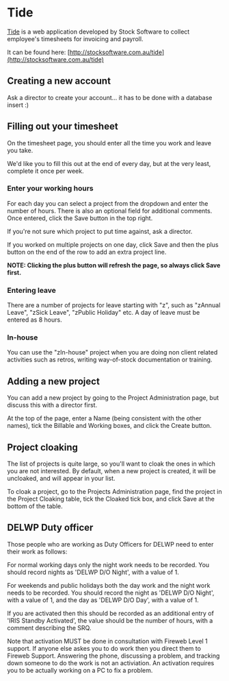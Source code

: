 # Tide

[Tide](http://stocksoftware.com.au/tide) is a web application developed by Stock Software to collect employee's
timesheets for invoicing and payroll.

It can be found here: [http://stocksoftware.com.au/tide](http://stocksoftware.com.au/tide)

## Creating a new account

Ask a director to create your account... it has to be done with a database insert :)

## Filling out your timesheet

On the timesheet page, you should enter all the time you work and leave you take.

We'd like you to fill this out at the end of every day, but at the very least, complete it once per week.

### Enter your working hours

For each day you can select a project from the dropdown and enter the number of hours. There is also an optional field for
additional comments. Once entered, click the Save button in the top right.

If you're not sure which project to put time against, ask a director.

If you worked on multiple projects on one day, click Save and then the plus button on the end of the row to add an extra project line.

**NOTE: Clicking the plus button will refresh the page, so always click Save first.**

### Entering leave

There are a number of projects for leave starting with "z", such as "zAnnual Leave", "zSick Leave", "zPublic Holiday"
etc. A day of leave must be entered as 8 hours.

### In-house

You can use the "zIn-house" project when you are doing non client related activities such as retros, writing way-of-stock
documentation or training.

## Adding a new project

You can add a new project by going to the Project Administration page, but discuss this with a director first.

At the top of the page, enter a Name (being consistent with the other names), tick the Billable and Working boxes,
and click the Create button.

## Project cloaking

The list of projects is quite large, so you'll want to cloak the ones in which you are not interested. By default,
when a new project is created, it will be uncloaked, and will appear in your list.

To cloak a project, go to the Projects Administration page, find the project in the Project Cloaking table, tick
the Cloaked tick box, and click Save at the bottom of the table.

## DELWP Duty officer

Those people who are working as Duty Officers for DELWP need to enter their work as follows:

For normal working days only the night work needs to be recorded.  You should record nights as 'DELWP D/O Night', with a value of 1.

For weekends and public holidays both the day work and the night work needs to be recorded.
You should record the night as 'DELWP D/O Night', with a value of 1, and the day as 'DELWP D/O Day', with a value of 1.

If you are activated then this should be recorded as an additional entry of 'IRIS Standby Activated', the value should be the number of hours, with a comment describing the SRQ.

Note that activation MUST be done in consultation with Fireweb Level 1 support.  If anyone else askes you to do work then you direct them to Fireweb Support.
Answering the phone, discussing a problem, and tracking down someone to do the work is not an activiation.  An activation requires you to be actually working on a PC to fix a problem.
